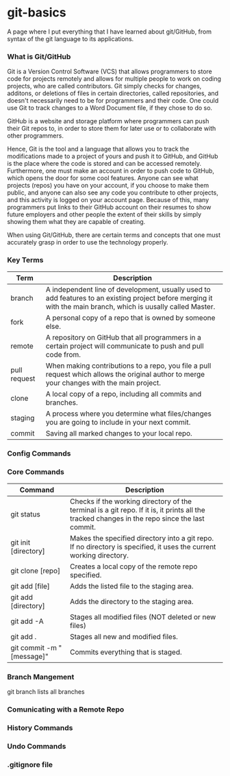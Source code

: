 # git-basics
A page where I put everything that I have learned about git/GitHub, from syntax of the git language to its applications. 
### What is Git/GitHub
Git is a Version Control Software (VCS) that allows programmers to store code for projects remotely and allows for multiple people to work on coding projects, who are called contributors. Git simply checks for changes, additons, or deletions of files in certain directories, called repositories, and doesn't necessarily need to be for programmers and their code. One could use Git to track changes to a Word Document file, if they chose to do so.   

GitHub is a website and storage platform where programmers can push their Git repos to, in order to store them for later use or to collaborate with other programmers.  

Hence, Git is the tool and a language that allows you to track the modifications made to a project of yours and push it to GitHub, and GitHub is the place where the code is stored and can be accessed remotely. Furthermore, one must make an account in order to push code to GitHub, which opens the door for some cool features. Anyone can see what projects (repos) you have on your account, if you choose to make them public, and anyone can also see any code you contribute to other projects, and this activity is logged on your account page. Because of this, many programmers put links to their GitHub account on their resumes to show future employers and other people the extent of their skills by simply showing them what they are capable of creating.   

When using Git/GitHub, there are certain terms and concepts that one must accurately grasp in order to use the technology properly.
### Key Terms
| Term | Description |
|------|-------------|
| branch | A independent line of development, usually used to add features to an existing project before merging it with the main branch, which is uusally called Master. |
| fork | A personal copy of a repo that is owned by someone else. |
| remote | A repository on GitHub that all programmers in a certain project will communicate to push and pull code from. |
| pull request | When making contributions to a repo, you file a pull request which allows the original author to merge your changes with the main project. |
| clone | A local copy of a repo, including all commits and branches. |
| staging | A process where you determine what files/changes you are going to include in your next commit. |
| commit | Saving all marked changes to your local repo. |

### Config Commands 



### Core Commands
|Command | Description |
|--------|-------------|
| git status | Checks if the working directory of the terminal is a git repo. If it is, it prints all the tracked changes in the repo since the last commit. |
| git init [directory] | Makes the specified directory into a git repo. If no directory is specified, it uses the current working directory. |
| git clone [repo] | Creates a local copy of the remote repo specified. |
| git add [file] | Adds the listed file to the staging area. |
| git add [directory] | Adds the directory to the staging area. |
| git add -A | Stages all modified files (NOT deleted or new files) |
| git add . | Stages all new and modified files. |
| git commit -m "[message]" | Commits everything that is staged. |



### Branch Mangement
git branch lists all branches 
### Comunicating with a Remote Repo

### History Commands

### Undo Commands

### .gitignore file
